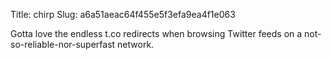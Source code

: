 Title: chirp
Slug: a6a51aeac64f455e5f3efa9ea4f1e063

Gotta love the endless t.co redirects when browsing Twitter feeds on a not-so-reliable-nor-superfast network.
